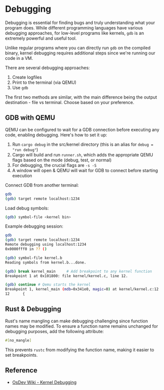 # Debugging

Debugging is essential for finding bugs and truly understanding what your program does. While different programming languages have various debugging approaches, for low-level programs like kernels, `gdb` is an extremely powerful and useful tool.

Unlike regular programs where you can directly run `gdb` on the compiled binary, kernel debugging requires additional steps since we're running our code in a VM.

There are several debugging approaches:

1. Create logfiles
2. Print to the terminal (via QEMU)
3. Use `gdb`

The first two methods are similar, with the main difference being the output destination - file vs terminal. Choose based on your preference.

## GDB with QEMU

QEMU can be configured to wait for a GDB connection before executing any code, enabling debugging. Here's how to set it up:

1. Run `cargo debug` in the src/kernel directory (this is an alias for `debug = "run debug"`)
2. Cargo will build and run `runner.sh`, which adds the appropriate QEMU flags based on the mode (debug, test, or normal)
3. For debugging, the crucial flags are `-s -S`
4. A window will open & QEMU will wait for GDB to connect before starting execution

Connect GDB from another terminal:

```bash
gdb
(gdb) target remote localhost:1234
```

Load debug symbols:

```bash
(gdb) symbol-file <kernel bin>
```

Example debugging session:

```bash
gdb
(gdb) target remote localhost:1234
Remote debugging using localhost:1234
0x0000fff0 in ?? ()

(gdb) symbol-file kernel.b
Reading symbols from kernel.b...done.

(gdb) break kernel_main     # Add breakpoint to any kernel function
Breakpoint 1 at 0x101800: file kernel/kernel.c, line 12.

(gdb) continue # Qemu starts the kernel
Breakpoint 1, kernel_main (mdb=0x341e0, magic=0) at kernel/kernel.c:12
12      {
```

## Rust & Debugging

Rust's name mangling can make debugging challenging since function names may be modified. To ensure a function name remains unchanged for debugging purposes, add the following attribute:

```rust
#[no_mangle]
```

This prevents `rustc` from modifying the function name, making it easier to set breakpoints.

## Reference

- [OsDev Wiki - Kernel Debugging](https://wiki.osdev.org/Kernel_Debugging)
